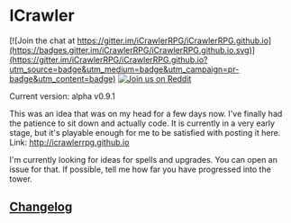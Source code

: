 # ICrawler

[![Join the chat at https://gitter.im/iCrawlerRPG/iCrawlerRPG.github.io](https://badges.gitter.im/iCrawlerRPG/iCrawlerRPG.github.io.svg)](https://gitter.im/iCrawlerRPG/iCrawlerRPG.github.io?utm_source=badge&utm_medium=badge&utm_campaign=pr-badge&utm_content=badge) [![Join us on Reddit](https://img.shields.io/badge/reddit-iCrawlerRPG-red.svg)](http://reddit.com/r/iCrawlerRPG)

Current version: alpha v0.9.1

This was an idea that was on my head for a few days now. I've finally had the patience to sit down and actually code.
It is currently in a very early stage, but it's playable enough for me to be satisfied with posting it here.
Link: http://icrawlerrpg.github.io


I'm currently looking for ideas for spells and upgrades. You can open an issue for that. If possible, tell me how far you have progressed into the tower.

## [Changelog](https://github.com/iCrawlerRPG/iCrawlerRPG.github.io/blob/master/CHANGELOG.md)
